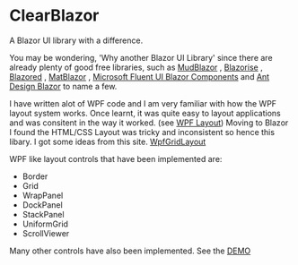 
# ClearBlazor

A Blazor UI library with a difference. 

You may be wondering, 'Why another Blazor UI Library' since there are already plenty of good free libraries, such as [MudBlazor](https://MudBlazor.com) , [Blazorise](https://blazorise.com) , [Blazored](https://github.com/Blazored) , [MatBlazor](https://www.matblazor.com) , [Microsoft Fluent UI Blazor Components](https://github.com/microsoft/fluentui-blazor) and [Ant Design Blazor](https://antblazor.com) to name a few.

I have written alot of WPF code and I am very familiar with how the WPF layout system works. Once learnt, it was quite easy to layout applications and was consitent in the way it worked.  (see [WPF Layout](https://learn.microsoft.com/en-us/dotnet/desktop/wpf/advanced/layout?view=netframeworkdesktop-4.8))
Moving to Blazor I found the HTML/CSS Layout was tricky and inconsistent so hence this libary. I got some ideas from this site. [WpfGridLayout](https://github.com/aboudoux/WpfGridLayout.Blazor)

WPF like layout controls that have been implemented are:

* Border
* Grid
* WrapPanel
* DockPanel
* StackPanel
* UniformGrid
* ScrollViewer

Many other controls have also been implemented. See the [DEMO](https://gentle-pebble-0c6b74f10.5.azurestaticapps.net/)


